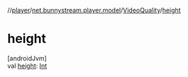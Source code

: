 //[player](../../../index.md)/[net.bunnystream.player.model](../index.md)/[VideoQuality](index.md)/[height](height.md)

# height

[androidJvm]\
val [height](height.md): [Int](https://kotlinlang.org/api/latest/jvm/stdlib/kotlin/-int/index.html)
